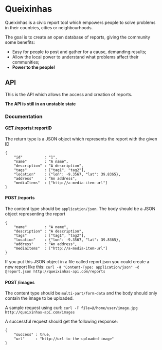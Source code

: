# Queixinhas

Queixinhas is a civic report tool which empowers people to solve problems in their countries, cities or neighbourhoods.

The goal is to create an open database of reports, giving the community some benefits:

+ Easy for people to post and gather for a cause, demanding results;
+ Allow the local power to understand what problems affect their communities;
+ **Power to the people!**

## API

This is the API which allows the access and creation of reports.

**The API is still in an unstable state**

### Documentation

#### GET /reports/:reportID
The return type is a JSON object which represents the report with the given ID

    {
    	"id"          : "1",
    	"name"        : "A name",
    	"description" : "A description",
    	"tags"        : ["tag1", "tag2"],
    	"location"    : {"lon": -9.3567, "lat": 39.8365},
    	"address"     : "An address",
    	"mediaItems"  : ["http://a-media-item-url"]
    }
    
#### POST /reports
The content type should be `application/json`. The body should be a JSON object representing the report

    {
    	"name"        : "A name",
    	"description" : "A description",
    	"tags"        : ["tag1", "tag2"],
    	"location"    : {"lon": -9.3567, "lat": 39.8365},
    	"address"     : "An address",
    	"mediaItems"  : ["http://a-media-item-url"]
    }

If you put this JSON object in a file called report.json you could create a new report like this:
`curl -H "Content-Type: application/json" -d @report.json http://queixinhas-api.com/reports`
    
#### POST /images
The content type should be `multi-part/form-data` and the body should only contain the image to be uploaded.

A sample request using curl: `curl -F file=@/home/user/image.jpg http://queixinhas-api.com/images`

A successful request should get the following response:

    {
    	"success" : true,
    	"url"     : "http://url-to-the-uploaded-image"
    }
